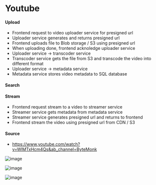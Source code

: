 # Youtube

#### Upload
  - Frontend request to video uploader service for presigned url
  - Uploader service generates and returns presigned url
  - Frontend uploads file to Blob storage / S3 using presigned url
  - When uploading done, frontend acknoledge uploader service
  - Uploader service -> transcoder service
  - Transcoder service gets the file from S3 and transcode the video into different format
  - Uploader service -> metadata service
  - Metadata service stores video metadata to SQL database

#### Search

#### Stream
  - Frontend request stream to a video to streamer service
  - Streamer service gets metadata from metadata service
  - Streamer service generates presigned url and returns to frontend
  - Frontend stream the video using presigned url from CDN / S3

#### Source
  - https://www.youtube.com/watch?v=WlMTxHcm4Qs&ab_channel=ByteMonk




![image](https://github.com/SbrTa/Notes/assets/8649145/9275b49c-c12e-4f45-903b-37886f3a2561)

![image](https://github.com/SbrTa/Notes/assets/8649145/f5493c4a-27d3-4c21-8c64-bf3fe5df8ece)

![image](https://github.com/SbrTa/Notes/assets/8649145/76b91a7f-efff-4798-aaa2-70041336f5f8)
